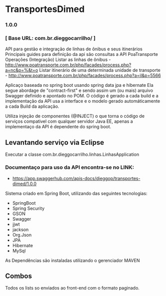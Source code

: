 # TransportesDimed
### 1.0.0 
### [ Base URL: com.br.dieggocarrilho/ ]
API para gestão e integração de linhas de ônibus e seus itinerários Principais guides para definição da api são consultas a API PoaTransporte Operações (Integração) Listar as linhas de ônibus - http://www.poatransporte.com.br/php/facades/process.php?a=nc&p=%&t=o Listar itinerário de uma determinada unidade de transporte - http://www.poatransporte.com.br/php/facades/process.php?a=il&p=5566

Aplicaço baseada no spring boot usando spring data jpa e hibernate
Ela segue abordage de "contract-first" e sendo assim um (ou mais) arquivo Swagger  definido e apontado no POM. O código é gerado a cada build e a implementação da API usa a interface e o modelo gerado automáticamente a cada Build da aplicação.

Utiliza injeção de componentes (@INJECT) o que torna o código de serviços compativel com qualquer servidor Java EE, apenas a implementaço da API é dependente do spring boot.

## Levantando serviço via Eclipse
Executar a classe com.br.dieggocarrilho.linhas.LinhasApplication

### Documentaço para uso da API encontra-se no LINK: ###
+ https://app.swaggerhub.com/apis-docs/dieggop/transportes-dimed/1.0.0

Sistema criado em Spring Boot, utilizando das seguintes tecnologias:
- SpringBoot
- Spring Security
- GSON
- Swagger
- jjwt
- jackson
- Org.Json
- JPA
- Hibernate
- MySql

As Dependências são instaladas utilizando o gerenciador MAVEN

## Combos
Todos os lists so enviados ao front-end com o formato paginado.




